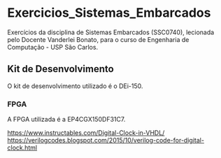 # Exercicios_Sistemas_Embarcados

Exercícios da disciplina de Sistemas Embarcados (SSC0740), lecionada pelo Docente Vanderlei Bonato, para o curso de Engenharia de Computação - USP São Carlos.

## Kit de Desenvolvimento

O kit de desenvolvimento utilizado é o DEi-150.

### FPGA

A FPGA utilizada é a EP4CGX150DF31C7.

https://www.instructables.com/Digital-Clock-in-VHDL/
https://verilogcodes.blogspot.com/2015/10/verilog-code-for-digital-clock.html
